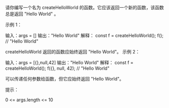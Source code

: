 请你编写一个名为 createHelloWorld 的函数。它应该返回一个新的函数，该函数总是返回 "Hello World" 。

示例 1：

输入：args = []
输出："Hello World"
解释：
const f = createHelloWorld();
f(); // "Hello World"

createHelloWorld 返回的函数应始终返回 "Hello World"。
示例 2：

输入：args = [{},null,42]
输出："Hello World"
解释：
const f = createHelloWorld();
f({}, null, 42); // "Hello World"

可以传递任何参数给函数，但它应始终返回 "Hello World"。

提示：

0 <= args.length <= 10
